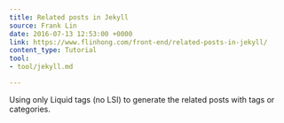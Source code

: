 ```yaml
---
title: Related posts in Jekyll
source: Frank Lin
date: 2016-07-13 12:53:00 +0000
link: https://www.flinhong.com/front-end/related-posts-in-jekyll/
content_type: Tutorial
tool:
- tool/jekyll.md

---
```

Using only Liquid tags (no LSI) to generate the related posts with tags or categories.






